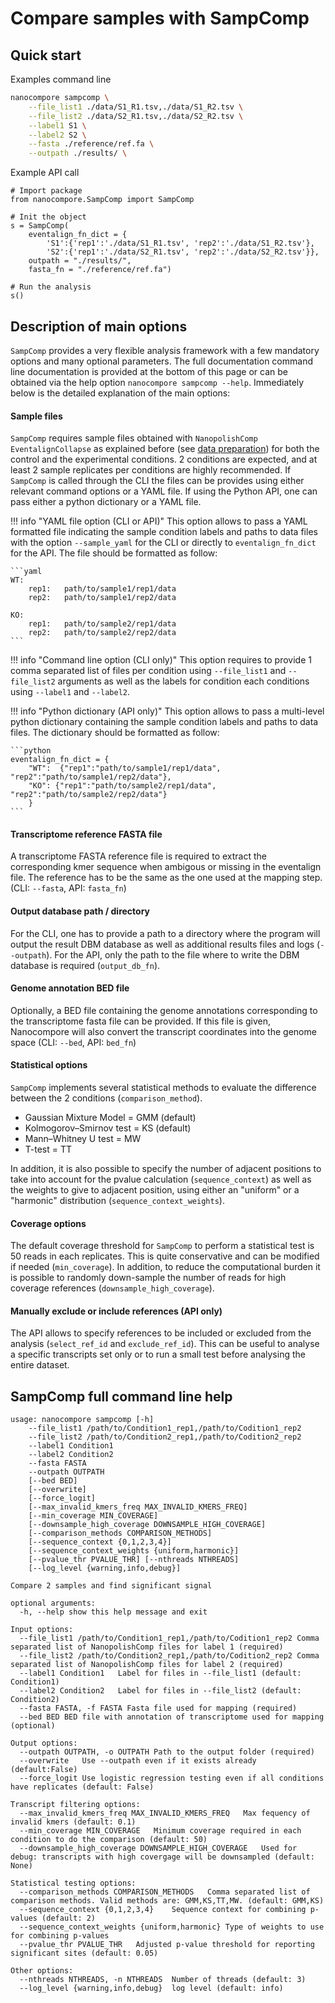 # Compare samples with SampComp

## Quick start

Examples command line

```bash
nanocompore sampcomp \
    --file_list1 ./data/S1_R1.tsv,./data/S1_R2.tsv \
    --file_list2 ./data/S2_R1.tsv,./data/S2_R2.tsv \
    --label1 S1 \
    --label2 S2 \
    --fasta ./reference/ref.fa \
    --outpath ./results/ \
```

Example API call

```python3
# Import package
from nanocompore.SampComp import SampComp

# Init the object
s = SampComp(
    eventalign_fn_dict = {
        'S1':{'rep1':'./data/S1_R1.tsv', 'rep2':'./data/S1_R2.tsv'},
        'S2':{'rep1':'./data/S2_R1.tsv', 'rep2':'./data/S2_R2.tsv'}},
    outpath = "./results/",
    fasta_fn = "./reference/ref.fa")

# Run the analysis
s()
```

## Description of main options

`SampComp` provides a very flexible analysis framework with a few mandatory options and many optional parameters. The full documentation command line documentation is provided at the bottom of this page or can be obtained via the help option `nanocompore sampcomp --help`. Immediately below is the detailed explanation of the main options:

#### Sample files

`SampComp` requires sample files obtained with `NanopolishComp EventalignCollapse` as explained before (see [data preparation](data_preparation.md)) for both the control and the experimental conditions. 2 conditions are expected, and at least 2 sample replicates per conditions are highly recommended. If `SampComp` is called through the CLI the files can be provides using either relevant command options or a YAML file. If using the Python API, one can pass either a python dictionary or a YAML file.

!!! info "YAML file option (CLI or API)"
    This option allows to pass a YAML formatted file indicating the sample condition labels and paths to data files with the option `--sample_yaml` for the CLI or directly to `eventalign_fn_dict` for the API. The file should be formatted as follow:

    ```yaml
    WT:
        rep1:   path/to/sample1/rep1/data
        rep2:   path/to/sample1/rep2/data

    KO:
        rep1:   path/to/sample2/rep1/data
        rep2:   path/to/sample2/rep2/data
    ```

!!! info "Command line option (CLI only)"
	This option requires to provide 1 comma separated list of files per condition using `--file_list1` and `--file_list2` arguments as well as the labels for condition each conditions using `--label1` and `--label2`.

!!! info "Python dictionary (API only)"
    This option allows to pass a multi-level python dictionary containing the sample condition labels and paths to data files. The dictionary should be formatted as follow:

    ```python
    eventalign_fn_dict = {
        "WT":  {"rep1":"path/to/sample1/rep1/data", "rep2":"path/to/sample1/rep2/data"},
        "KO": {"rep1":"path/to/sample2/rep1/data", "rep2":"path/to/sample2/rep2/data"}
        }
    ```
#### Transcriptome reference FASTA file

A transcriptome FASTA reference file is required to extract the corresponding kmer sequence when ambigous or missing in the eventalign file. The reference has to be the same as the one used at the mapping step. (CLI: `--fasta`, API: `fasta_fn`)

#### Output database path / directory

For the CLI, one has to provide a path to a directory where the program will output the result DBM database as well as additional results files and logs (`--outpath`). For the API, only the path to the file where to write the DBM database is required (`output_db_fn`).

#### Genome annotation BED file

Optionally, a BED file containing the genome annotations corresponding to the transcriptome fasta file can be provided. If this file is given, Nanocompore will also convert the transcript coordinates into the genome space (CLI: `--bed`, API: `bed_fn`)

#### Statistical options

`SampComp` implements several statistical methods to evaluate the difference between the 2 conditions (`comparison_method`).

* Gaussian Mixture Model = GMM (default)
* Kolmogorov–Smirnov test = KS (default)
* Mann–Whitney U test = MW
* T-test = TT

In addition, it is also possible to specify the number of adjacent positions to take into account for the pvalue calculation (`sequence_context`) as well as the weights to give to adjacent position, using either an "uniform" or a "harmonic" distribution (`sequence_context_weights`).

#### Coverage options

The default coverage threshold for `SampComp` to perform a statistical test is 50 reads in each replicates. This is quite conservative and can be modified if needed (`min_coverage`). In addition, to reduce the computational burden it is possible to randomly down-sample the number of reads for high coverage references (`downsample_high_coverage`).

#### Manually exclude or include references (API only)

The API allows to specify references to be included or excluded from the analysis (`select_ref_id` and
`exclude_ref_id`). This can be useful to analyse a specific transcripts set only or to run a small test before analysing the entire dataset.

## SampComp full command line help

```text
usage: nanocompore sampcomp [-h]
	--file_list1 /path/to/Condition1_rep1,/path/to/Codition1_rep2
	--file_list2 /path/to/Condition2_rep1,/path/to/Codition2_rep2
    --label1 Condition1
    --label2 Condition2
    --fasta FASTA
    --outpath OUTPATH
    [--bed BED]
    [--overwrite]
	[--force_logit]
	[--max_invalid_kmers_freq MAX_INVALID_KMERS_FREQ]
	[--min_coverage MIN_COVERAGE]
	[--downsample_high_coverage DOWNSAMPLE_HIGH_COVERAGE]
	[--comparison_methods COMPARISON_METHODS]
	[--sequence_context {0,1,2,3,4}]
	[--sequence_context_weights {uniform,harmonic}]
	[--pvalue_thr PVALUE_THR] [--nthreads NTHREADS]
	[--log_level {warning,info,debug}]

Compare 2 samples and find significant signal

optional arguments:
  -h, --help show this help message and exit

Input options:
  --file_list1 /path/to/Condition1_rep1,/path/to/Codition1_rep2 Comma separated list of NanopolishComp files for label 1 (required)
  --file_list2 /path/to/Condition2_rep1,/path/to/Codition2_rep2	Comma separated list of NanopolishComp files for label 2 (required)
  --label1 Condition1	Label for files in --file_list1 (default: Condition1)
  --label2 Condition2   Label for files in --file_list2 (default: Condition2)
  --fasta FASTA, -f FASTA Fasta file used for mapping (required)
  --bed BED	BED file with annotation of transcriptome used for mapping (optional)

Output options:
  --outpath OUTPATH, -o OUTPATH	Path to the output folder (required)
  --overwrite	Use --outpath even if it exists already (default:False)
  --force_logit	Use logistic regression testing even if all conditions have replicates (default: False)

Transcript filtering options:
  --max_invalid_kmers_freq MAX_INVALID_KMERS_FREQ	Max fequency of invalid kmers (default: 0.1)
  --min_coverage MIN_COVERAGE	Minimum coverage required in each condition to do the comparison (default: 50)
  --downsample_high_coverage DOWNSAMPLE_HIGH_COVERAGE	Used for debug: transcripts with high covergage will be downsampled (default: None)

Statistical testing options:
  --comparison_methods COMPARISON_METHODS	Comma separated list of comparison methods. Valid methods are: GMM,KS,TT,MW. (default: GMM,KS)
  --sequence_context {0,1,2,3,4}	Sequence context for combining p-values (default: 2)
  --sequence_context_weights {uniform,harmonic}	Type of weights to use for combining p-values
  --pvalue_thr PVALUE_THR	Adjusted p-value threshold for reporting significant sites (default: 0.05)

Other options:
  --nthreads NTHREADS, -n NTHREADS	Number of threads (default: 3)
  --log_level {warning,info,debug}	log level (default: info)
```
